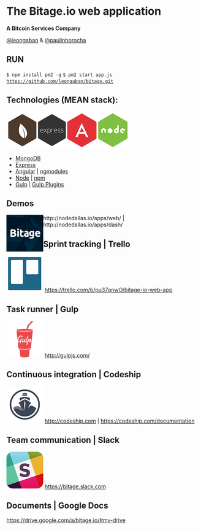 The Bitage.io web application
================
<strong>A Bitcoin Services Company</strong>

<a href="https://twitter.com/leongaban">@leongaban</a> & <a href="https://twitter.com/paulinhorocha">@paulinhorocha</a>

RUN
------
<code>$ npm install pm2 -g</code>
<code>$ pm2 start app.js</code>
<code>https://github.com/leongaban/bitage.git</code>

Technologies (MEAN stack):
------
![MEAN stack](https://raw.githubusercontent.com/leongaban/github_images/master/mean.png)

* <a href="http://docs.mongodb.org/manual/">MongoDB</a>
* <a href="http://expressjs.com/">Express</a>
* <a href="https://docs.angularjs.org/guide">Angular</a> | <a href="http://ngmodules.org/">ngmodules</a>
* <a href="http://nodejs.org/api/">Node</a> | <a href="https://www.npmjs.com/">npm</a>
* <a href="http://gulpjs.com">Gulp</a> | <a href="http://gratimax.net/search-gulp-plugins/">Gulp Plugins</a>

Demos
------
<img style="float: left" src="https://raw.githubusercontent.com/leongaban/bitage/master/github_only/bitage.png?token=AALslBngee8aycaF5ihbTiXBaR29poAfks5U7AOWwA%3D%3D">
http://nodedallas.io/apps/web/ | http://nodedallas.io/apps/dash/

Sprint tracking | Trello
------
![Trello](https://raw.githubusercontent.com/leongaban/github_images/master/trello.png)
https://trello.com/b/pu37qnwO/bitage-io-web-app

Task runner | Gulp
------
![Gulp](https://raw.githubusercontent.com/leongaban/github_images/master/gulp.png)
http://gulpjs.com/

Continuous integration | Codeship
------
![Trello](https://raw.githubusercontent.com/leongaban/github_images/master/codeship.png)
http://codeship.com | https://codeship.com/documentation

Team communication | Slack
------
![Trello](https://raw.githubusercontent.com/leongaban/github_images/master/slack.png)
https://bitage.slack.com

Documents | Google Docs
------
https://drive.google.com/a/bitage.io/#my-drive

